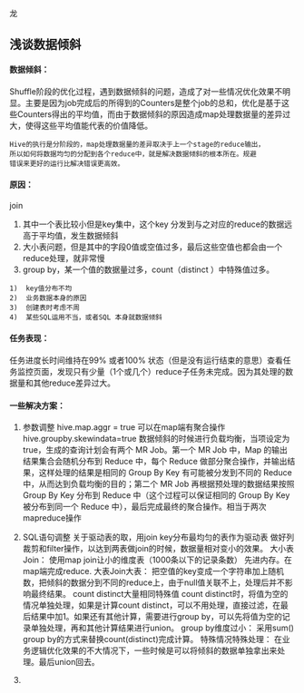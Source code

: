 
龙
## 浅谈数据倾斜

#### 数据倾斜：
Shuffle阶段的优化过程，遇到数据倾斜的问题，造成了对一些情况优化效果不明显。主要是因为job完成后的所得到的Counters是整个job的总和，优化是基于这些Counters得出的平均值，而由于数据倾斜的原因造成map处理数据量的差异过大，使得这些平均值能代表的价值降低。
```
Hive的执行是分阶段的，map处理数据量的差异取决于上一个stage的reduce输出，
所以如何将数据均匀的分配到各个reduce中，就是解决数据倾斜的根本所在。规避
错误来更好的运行比解决错误更高效。
```


#### 原因：

join
1. 其中一个表比较小但是key集中，这个key 分发到与之对应的reduce的数据远高于平均值，发生数据倾斜
2. 大小表问题，但是其中的字段0值或空值过多，最后这些空值也都会由一个reduce处理，就非常慢
3. group by，某一个值的数据量过多，count（distinct ）中特殊值过多。
```
1)  key值分布不均
2)  业务数据本身的原因
3)  创建表时考虑不周
4)  某些SQL运用不当，或者SQL 本身就数据倾斜
```

#### 任务表现：

任务进度长时间维持在99% 或者100% 状态（但是没有运行结束的意思）查看任务监控页面，发现只有少量（1个或几个）reduce子任务未完成。因为其处理的数据量和其他reduce差异过大。


#### 一些解决方案：

1. 参数调整
hive.map.aggr = true 
可以在map端有聚合操作
hive.groupby.skewindata=true
数据倾斜的时候进行负载均衡，当项设定为 true，生成的查询计划会有两个 MR Job。第一个 MR Job 中，Map 的输出结果集合会随机分布到 Reduce 中，每个 Reduce 做部分聚合操作，并输出结果，这样处理的结果是相同的 Group By Key 有可能被分发到不同的 Reduce 中，从而达到负载均衡的目的；第二个 MR Job 再根据预处理的数据结果按照 Group By Key 分布到 Reduce 中（这个过程可以保证相同的 Group By Key 被分布到同一个 Reduce 中），最后完成最终的聚合操作。相当于两次mapreduce操作
2. SQL语句调整
关于驱动表的取，用join key分布最均匀的表作为驱动表
做好列裁剪和filter操作，以达到两表做join的时候，数据量相对变小的效果。
大小表Join：
使用map join让小的维度表（1000条以下的记录条数） 先进内存。在map端完成reduce.
大表Join大表：
把空值的key变成一个字符串加上随机数，把倾斜的数据分到不同的reduce上，由于null值关联不上，处理后并不影响最终结果。
count distinct大量相同特殊值
count distinct时，将值为空的情况单独处理，如果是计算count distinct，可以不用处理，直接过滤，在最后结果中加1。如果还有其他计算，需要进行group by，可以先将值为空的记录单独处理，再和其他计算结果进行union。
group by维度过小：
采用sum() group by的方式来替换count(distinct)完成计算。
特殊情况特殊处理：
在业务逻辑优化效果的不大情况下，一些时候是可以将倾斜的数据单独拿出来处理。最后union回去。


3. 
